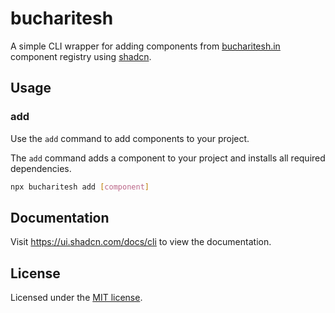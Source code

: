# bucharitesh

A simple CLI wrapper for adding components from [bucharitesh.in](https://bucharitesh.in/craft) component registry using [shadcn](https://ui.shadcn.com/docs/cli).

## Usage

### add

Use the `add` command to add components to your project.

The `add` command adds a component to your project and installs all required dependencies.

```bash
npx bucharitesh add [component]
```

## Documentation

Visit https://ui.shadcn.com/docs/cli to view the documentation.

## License

Licensed under the [MIT license](https://github.com/bucharitesh/bucharitesh.in/blob/main/LICENSE).

